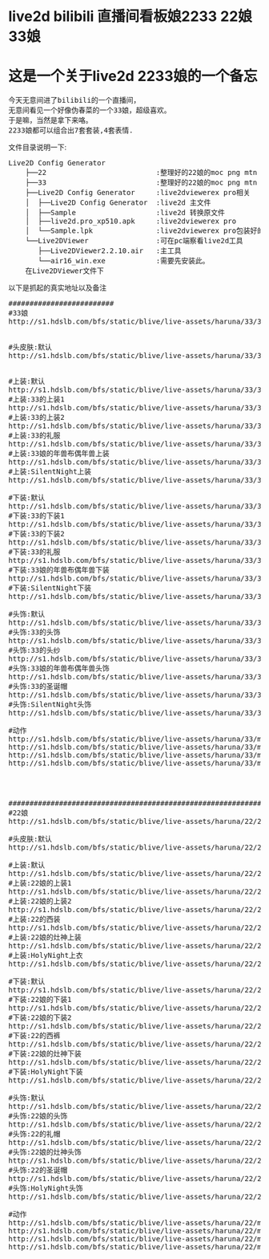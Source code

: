 # live2d bilibili 直播间看板娘2233 22娘 33娘 
# 这是一个关于live2d 2233娘的一个备忘  
<pre>
今天无意间进了bilibili的一个直播间，  
无意间看见一个好像伪春菜的一个33娘，超级喜欢。   
于是嘛，当然是拿下来咯。  
2233娘都可以组合出7套套装,4套表情.
</pre>
文件目录说明一下:
<pre>
Live2D Config Generator
    ├──22                          :整理好的22娘的moc png mtn 文件。
    ├──33                          :整理好的22娘的moc png mtn 文件。
    ├──Live2D Config Generator     :live2dviewerex pro相关
    │  ├──Live2D Config Generator  :live2d 主文件
    │  ├──Sample                   :live2d 转换原文件
    │  ├──live2d.pro_xp510.apk     :live2dviewerex pro
    │  └──Sample.lpk               :live2dviewerex pro包装好的配置文件
    └──Live2DViewer                :可在pc端察看live2d工具
       ├──Live2DViewer2.2.10.air   :主工具
       └──air16_win.exe            :需要先安装此。
    在Live2DViewer文件下
</pre>


以下是抓起的真实地址以及备注
<pre>
#########################
#33娘
http://s1.hdslb.com/bfs/static/blive/live-assets/haruna/33/33.moc


#头皮肤:默认
http://s1.hdslb.com/bfs/static/blive/live-assets/haruna/33/33.1024/closet.default/texture_00.png


#上装:默认
http://s1.hdslb.com/bfs/static/blive/live-assets/haruna/33/33.1024/closet.default/texture_01.png
#上装:33的上装1
http://s1.hdslb.com/bfs/static/blive/live-assets/haruna/33/33.1024/closet.cba-normal-2017/texture_01.png
#上装:33的上装2
http://s1.hdslb.com/bfs/static/blive/live-assets/haruna/33/33.1024/closet.cba-super-2017/texture_01.png
#上装:33的礼服
http://s1.hdslb.com/bfs/static/blive/live-assets/haruna/33/33.1024/closet.vdays-2017/texture_01.png
#上装:33娘的年兽布偶年兽上装
http://s1.hdslb.com/bfs/static/blive/live-assets/haruna/33/33.1024/closet.newyear-2017/texture_01.png
#上装:SilentNight上装
http://s1.hdslb.com/bfs/static/blive/live-assets/haruna/33/33.1024/closet.xmas/texture_01.png

#下装:默认
http://s1.hdslb.com/bfs/static/blive/live-assets/haruna/33/33.1024/closet.default/texture_02.png
#下装:33的下装1
http://s1.hdslb.com/bfs/static/blive/live-assets/haruna/33/33.1024/closet.cba-normal-2017/texture_02.png
#下装:33的下装2
http://s1.hdslb.com/bfs/static/blive/live-assets/haruna/33/33.1024/closet.cba-super-2017/texture_02.png
#下装:33的礼服
http://s1.hdslb.com/bfs/static/blive/live-assets/haruna/33/33.1024/closet.vdays-2017/texture_02.png
#下装:33娘的年兽布偶年兽下装
http://s1.hdslb.com/bfs/static/blive/live-assets/haruna/33/33.1024/closet.newyear-2017/texture_02.png
#下装:SilentNight下装
http://s1.hdslb.com/bfs/static/blive/live-assets/haruna/33/33.1024/closet.xmas/texture_02.png

#头饰:默认
http://s1.hdslb.com/bfs/static/blive/live-assets/haruna/33/33.1024/closet.default/texture_03.png
#头饰:33的头饰
http://s1.hdslb.com/bfs/static/blive/live-assets/haruna/33/33.1024/closet.cba-normal-2017/texture_03.png
#头饰:33的头纱
http://s1.hdslb.com/bfs/static/blive/live-assets/haruna/33/33.1024/closet.vdays-2017/texture_03.png
#头饰:33娘的年兽布偶年兽头饰
http://s1.hdslb.com/bfs/static/blive/live-assets/haruna/33/33.1024/closet.newyear-2017/texture_03.png
#头饰:33的圣诞帽
http://s1.hdslb.com/bfs/static/blive/live-assets/haruna/33/33.1024/closet.xmas/texture_03_1.png
#头饰:SilentNight头饰
http://s1.hdslb.com/bfs/static/blive/live-assets/haruna/33/33.1024/closet.xmas/texture_03_2.png

#动作
http://s1.hdslb.com/bfs/static/blive/live-assets/haruna/33/motions/33-idle-01.mtn
http://s1.hdslb.com/bfs/static/blive/live-assets/haruna/33/motions/33-idle-02.mtn
http://s1.hdslb.com/bfs/static/blive/live-assets/haruna/33/motions/33-touch.mtn
http://s1.hdslb.com/bfs/static/blive/live-assets/haruna/33/motions/33-thanking.mtn




#########################################################################
#22娘
http://s1.hdslb.com/bfs/static/blive/live-assets/haruna/22/22.moc

#头皮肤:默认
http://s1.hdslb.com/bfs/static/blive/live-assets/haruna/22/22.1024/closet.default/texture_00.png

#上装:默认
http://s1.hdslb.com/bfs/static/blive/live-assets/haruna/22/22.1024/closet.default/texture_01.png
#上装:22娘的上装1
http://s1.hdslb.com/bfs/static/blive/live-assets/haruna/22/22.1024/closet.cba-normal-2017/texture_01.png
#上装:22娘的上装2
http://s1.hdslb.com/bfs/static/blive/live-assets/haruna/22/22.1024/closet.cba-super-2017/texture_01.png
#上装:22的西装
http://s1.hdslb.com/bfs/static/blive/live-assets/haruna/22/22.1024/closet.vdays-2017/texture_01.png
#上装:22娘的灶神上装
http://s1.hdslb.com/bfs/static/blive/live-assets/haruna/22/22.1024/closet.newyear-2017/texture_01.png
#上装:HolyNight上衣
http://s1.hdslb.com/bfs/static/blive/live-assets/haruna/22/22.1024/closet.xmas/texture_01.png

#下装:默认
http://s1.hdslb.com/bfs/static/blive/live-assets/haruna/22/22.1024/closet.default/texture_02.png
#下装:22娘的下装1
http://s1.hdslb.com/bfs/static/blive/live-assets/haruna/22/22.1024/closet.cba-normal-2017/texture_02.png
#下装:22娘的下装2
http://s1.hdslb.com/bfs/static/blive/live-assets/haruna/22/22.1024/closet.cba-super-2017/texture_02.png
#下装:22的西裤
http://s1.hdslb.com/bfs/static/blive/live-assets/haruna/22/22.1024/closet.vdays-2017/texture_02.png
#下装:22娘的灶神下装
http://s1.hdslb.com/bfs/static/blive/live-assets/haruna/22/22.1024/closet.newyear-2017/texture_02.png
#下装:HolyNight下装
http://s1.hdslb.com/bfs/static/blive/live-assets/haruna/22/22.1024/closet.xmas/texture_02.png

#头饰:默认
http://s1.hdslb.com/bfs/static/blive/live-assets/haruna/22/22.1024/closet.default/texture_03.png
#头饰:22娘的头饰
http://s1.hdslb.com/bfs/static/blive/live-assets/haruna/22/22.1024/closet.cba-normal-2017/texture_03.png
#头饰:22的礼帽
http://s1.hdslb.com/bfs/static/blive/live-assets/haruna/22/22.1024/closet.vdays-2017/texture_03.png
#头饰:22娘的灶神头饰
http://s1.hdslb.com/bfs/static/blive/live-assets/haruna/22/22.1024/closet.newyear-2017/texture_03.png
#头饰:22的圣诞帽
http://s1.hdslb.com/bfs/static/blive/live-assets/haruna/22/22.1024/closet.xmas/texture_03_1.png
#头饰:HolyNight头饰
http://s1.hdslb.com/bfs/static/blive/live-assets/haruna/22/22.1024/closet.xmas/texture_03_2.png

#动作
http://s1.hdslb.com/bfs/static/blive/live-assets/haruna/22/motions/22-idle-01.mtn
http://s1.hdslb.com/bfs/static/blive/live-assets/haruna/22/motions/22-idle-02.mtn
http://s1.hdslb.com/bfs/static/blive/live-assets/haruna/22/motions/22-touch.mtn
http://s1.hdslb.com/bfs/static/blive/live-assets/haruna/22/motions/22-thanking.mtn
</pre>
